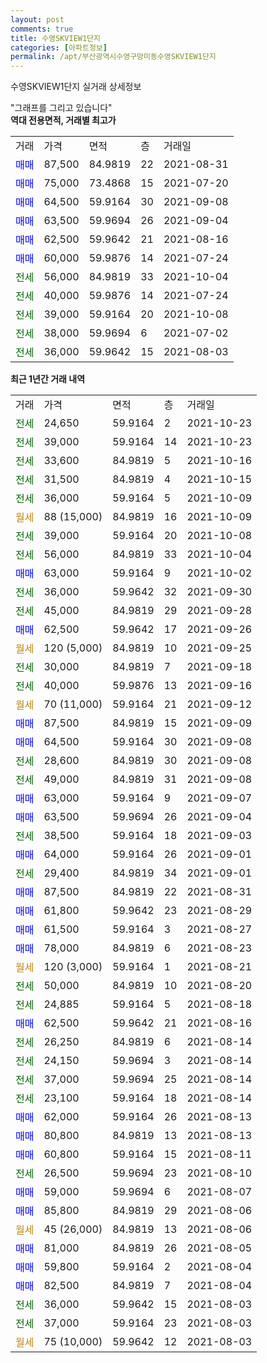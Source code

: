 ```yaml
---
layout: post
comments: true
title: 수영SKVIEW1단지
categories: [아파트정보]
permalink: /apt/부산광역시수영구망미동수영SKVIEW1단지
---
```


수영SKVIEW1단지 실거래 상세정보

<script type="text/javascript">
  google.charts.load('current', {'packages':['line', 'corechart']});
  google.charts.setOnLoadCallback(drawChart);

  function drawChart() {
    var data = new google.visualization.DataTable();
    data.addColumn('date', '거래일');
    data.addColumn('number', "매매");
    data.addColumn('number', "전세");
    data.addColumn('number', "전매");

    data.addRows([[new Date(Date.parse("2021-10-23")), null, 24650, null], [new Date(Date.parse("2021-10-23")), null, 39000, null], [new Date(Date.parse("2021-10-16")), null, 33600, null], [new Date(Date.parse("2021-10-15")), null, 31500, null], [new Date(Date.parse("2021-10-09")), null, 36000, null], [new Date(Date.parse("2021-10-09")), null, null, null], [new Date(Date.parse("2021-10-08")), null, 39000, null], [new Date(Date.parse("2021-10-04")), null, 56000, null], [new Date(Date.parse("2021-10-02")), 63000, null, null], [new Date(Date.parse("2021-09-30")), null, 36000, null], [new Date(Date.parse("2021-09-28")), null, 45000, null], [new Date(Date.parse("2021-09-26")), 62500, null, null], [new Date(Date.parse("2021-09-25")), null, null, null], [new Date(Date.parse("2021-09-18")), null, 30000, null], [new Date(Date.parse("2021-09-16")), null, 40000, null], [new Date(Date.parse("2021-09-12")), null, null, null], [new Date(Date.parse("2021-09-09")), 87500, null, null], [new Date(Date.parse("2021-09-08")), 64500, null, null], [new Date(Date.parse("2021-09-08")), null, 28600, null], [new Date(Date.parse("2021-09-08")), null, 49000, null], [new Date(Date.parse("2021-09-07")), 63000, null, null], [new Date(Date.parse("2021-09-04")), 63500, null, null], [new Date(Date.parse("2021-09-03")), null, 38500, null], [new Date(Date.parse("2021-09-01")), 64000, null, null], [new Date(Date.parse("2021-09-01")), null, 29400, null], [new Date(Date.parse("2021-08-31")), 87500, null, null], [new Date(Date.parse("2021-08-29")), 61800, null, null], [new Date(Date.parse("2021-08-27")), 61500, null, null], [new Date(Date.parse("2021-08-23")), 78000, null, null], [new Date(Date.parse("2021-08-21")), null, null, null], [new Date(Date.parse("2021-08-20")), null, 50000, null], [new Date(Date.parse("2021-08-18")), null, 24885, null], [new Date(Date.parse("2021-08-16")), 62500, null, null], [new Date(Date.parse("2021-08-14")), null, 26250, null], [new Date(Date.parse("2021-08-14")), null, 24150, null], [new Date(Date.parse("2021-08-14")), null, 37000, null], [new Date(Date.parse("2021-08-14")), null, 23100, null], [new Date(Date.parse("2021-08-13")), 62000, null, null], [new Date(Date.parse("2021-08-13")), 80800, null, null], [new Date(Date.parse("2021-08-11")), 60800, null, null], [new Date(Date.parse("2021-08-10")), null, 26500, null], [new Date(Date.parse("2021-08-07")), 59000, null, null], [new Date(Date.parse("2021-08-06")), 85800, null, null], [new Date(Date.parse("2021-08-06")), null, null, null], [new Date(Date.parse("2021-08-05")), 81000, null, null], [new Date(Date.parse("2021-08-04")), 59800, null, null], [new Date(Date.parse("2021-08-04")), 82500, null, null], [new Date(Date.parse("2021-08-03")), null, 36000, null], [new Date(Date.parse("2021-08-03")), null, 37000, null], [new Date(Date.parse("2021-08-03")), null, null, null]]);

    var options = {
      hAxis: {
        format: 'yyyy/MM/dd'
      },    
      lineWidth: 0,
      pointsVisible: true,    
      title: '최근 1년간 유형별 실거래가 분포',
      legend: { position: 'bottom' }
    };

    var formatter = new google.visualization.NumberFormat({pattern:'###,###'} );
    formatter.format(data, 1);
    formatter.format(data, 2);
    
    setTimeout(function() {
        var chart = new google.visualization.LineChart(document.getElementById('columnchart_material'));
        chart.draw(data, (options));
        document.getElementById('loading').style.display = 'none';
    }, 200);
  }
</script>


<div id="loading" style="z-index:20; display: block; margin-left: 0px">"그래프를 그리고 있습니다"</div>
<div id="columnchart_material" style="width: 95%; margin-left: 0px; display: block"></div>
<!-- contents start -->
<b>역대 전용면적, 거래별 최고가</b>
<table class="sortable">
    <tr>
      <td>거래</td>
      <td>가격</td>
      <td>면적</td>
      <td>층</td>
      <td>거래일</td>
    </tr>
        <tr>
          <td><a style="color: blue">매매</a></td>
          <td>87,500</td>
          <td>84.9819</td>
          <td>22</td>
          <td>2021-08-31</td>
        </tr>            <tr>
          <td><a style="color: blue">매매</a></td>
          <td>75,000</td>
          <td>73.4868</td>
          <td>15</td>
          <td>2021-07-20</td>
        </tr>            <tr>
          <td><a style="color: blue">매매</a></td>
          <td>64,500</td>
          <td>59.9164</td>
          <td>30</td>
          <td>2021-09-08</td>
        </tr>            <tr>
          <td><a style="color: blue">매매</a></td>
          <td>63,500</td>
          <td>59.9694</td>
          <td>26</td>
          <td>2021-09-04</td>
        </tr>            <tr>
          <td><a style="color: blue">매매</a></td>
          <td>62,500</td>
          <td>59.9642</td>
          <td>21</td>
          <td>2021-08-16</td>
        </tr>            <tr>
          <td><a style="color: blue">매매</a></td>
          <td>60,000</td>
          <td>59.9876</td>
          <td>14</td>
          <td>2021-07-24</td>
        </tr>        
        <tr>
              <td><a style="color: darkgreen">전세</a></td>
              <td>56,000</td>
              <td>84.9819</td>
              <td>33</td>
              <td>2021-10-04</td>
            </tr>            <tr>
              <td><a style="color: darkgreen">전세</a></td>
              <td>40,000</td>
              <td>59.9876</td>
              <td>14</td>
              <td>2021-07-24</td>
            </tr>            <tr>
              <td><a style="color: darkgreen">전세</a></td>
              <td>39,000</td>
              <td>59.9164</td>
              <td>20</td>
              <td>2021-10-08</td>
            </tr>            <tr>
              <td><a style="color: darkgreen">전세</a></td>
              <td>38,000</td>
              <td>59.9694</td>
              <td>6</td>
              <td>2021-07-02</td>
            </tr>            <tr>
              <td><a style="color: darkgreen">전세</a></td>
              <td>36,000</td>
              <td>59.9642</td>
              <td>15</td>
              <td>2021-08-03</td>
            </tr>        
    
</table>

<b>최근 1년간 거래 내역</b>

<table class="sortable">
    <tr>
      <td>거래</td>
      <td>가격</td>
      <td>면적</td>
      <td>층</td>
      <td>거래일</td>
    </tr>
    <tr>
      <td><a style="color: darkgreen">전세</a></td>
      <td>24,650</td>
      <td>59.9164</td>
      <td>2</td>
      <td>2021-10-23</td>
    </tr>          <tr>
      <td><a style="color: darkgreen">전세</a></td>
      <td>39,000</td>
      <td>59.9164</td>
      <td>14</td>
      <td>2021-10-23</td>
    </tr>          <tr>
      <td><a style="color: darkgreen">전세</a></td>
      <td>33,600</td>
      <td>84.9819</td>
      <td>5</td>
      <td>2021-10-16</td>
    </tr>          <tr>
      <td><a style="color: darkgreen">전세</a></td>
      <td>31,500</td>
      <td>84.9819</td>
      <td>4</td>
      <td>2021-10-15</td>
    </tr>          <tr>
      <td><a style="color: darkgreen">전세</a></td>
      <td>36,000</td>
      <td>59.9164</td>
      <td>5</td>
      <td>2021-10-09</td>
    </tr>          <tr>
      <td><a style="color: darkgoldenrod">월세</a></td>
      <td>88 (15,000)</td>
      <td>84.9819</td>
      <td>16</td>
      <td>2021-10-09</td>
    </tr>          <tr>
      <td><a style="color: darkgreen">전세</a></td>
      <td>39,000</td>
      <td>59.9164</td>
      <td>20</td>
      <td>2021-10-08</td>
    </tr>          <tr>
      <td><a style="color: darkgreen">전세</a></td>
      <td>56,000</td>
      <td>84.9819</td>
      <td>33</td>
      <td>2021-10-04</td>
    </tr>          <tr>
      <td><a style="color: blue">매매</a></td>
      <td>63,000</td>
      <td>59.9164</td>
      <td>9</td>
      <td>2021-10-02</td>
    </tr>          <tr>
      <td><a style="color: darkgreen">전세</a></td>
      <td>36,000</td>
      <td>59.9642</td>
      <td>32</td>
      <td>2021-09-30</td>
    </tr>          <tr>
      <td><a style="color: darkgreen">전세</a></td>
      <td>45,000</td>
      <td>84.9819</td>
      <td>29</td>
      <td>2021-09-28</td>
    </tr>          <tr>
      <td><a style="color: blue">매매</a></td>
      <td>62,500</td>
      <td>59.9642</td>
      <td>17</td>
      <td>2021-09-26</td>
    </tr>          <tr>
      <td><a style="color: darkgoldenrod">월세</a></td>
      <td>120 (5,000)</td>
      <td>84.9819</td>
      <td>10</td>
      <td>2021-09-25</td>
    </tr>          <tr>
      <td><a style="color: darkgreen">전세</a></td>
      <td>30,000</td>
      <td>84.9819</td>
      <td>7</td>
      <td>2021-09-18</td>
    </tr>          <tr>
      <td><a style="color: darkgreen">전세</a></td>
      <td>40,000</td>
      <td>59.9876</td>
      <td>13</td>
      <td>2021-09-16</td>
    </tr>          <tr>
      <td><a style="color: darkgoldenrod">월세</a></td>
      <td>70 (11,000)</td>
      <td>59.9164</td>
      <td>21</td>
      <td>2021-09-12</td>
    </tr>          <tr>
      <td><a style="color: blue">매매</a></td>
      <td>87,500</td>
      <td>84.9819</td>
      <td>15</td>
      <td>2021-09-09</td>
    </tr>          <tr>
      <td><a style="color: blue">매매</a></td>
      <td>64,500</td>
      <td>59.9164</td>
      <td>30</td>
      <td>2021-09-08</td>
    </tr>          <tr>
      <td><a style="color: darkgreen">전세</a></td>
      <td>28,600</td>
      <td>84.9819</td>
      <td>30</td>
      <td>2021-09-08</td>
    </tr>          <tr>
      <td><a style="color: darkgreen">전세</a></td>
      <td>49,000</td>
      <td>84.9819</td>
      <td>31</td>
      <td>2021-09-08</td>
    </tr>          <tr>
      <td><a style="color: blue">매매</a></td>
      <td>63,000</td>
      <td>59.9164</td>
      <td>9</td>
      <td>2021-09-07</td>
    </tr>          <tr>
      <td><a style="color: blue">매매</a></td>
      <td>63,500</td>
      <td>59.9694</td>
      <td>26</td>
      <td>2021-09-04</td>
    </tr>          <tr>
      <td><a style="color: darkgreen">전세</a></td>
      <td>38,500</td>
      <td>59.9164</td>
      <td>18</td>
      <td>2021-09-03</td>
    </tr>          <tr>
      <td><a style="color: blue">매매</a></td>
      <td>64,000</td>
      <td>59.9164</td>
      <td>26</td>
      <td>2021-09-01</td>
    </tr>          <tr>
      <td><a style="color: darkgreen">전세</a></td>
      <td>29,400</td>
      <td>84.9819</td>
      <td>34</td>
      <td>2021-09-01</td>
    </tr>          <tr>
      <td><a style="color: blue">매매</a></td>
      <td>87,500</td>
      <td>84.9819</td>
      <td>22</td>
      <td>2021-08-31</td>
    </tr>          <tr>
      <td><a style="color: blue">매매</a></td>
      <td>61,800</td>
      <td>59.9642</td>
      <td>23</td>
      <td>2021-08-29</td>
    </tr>          <tr>
      <td><a style="color: blue">매매</a></td>
      <td>61,500</td>
      <td>59.9164</td>
      <td>3</td>
      <td>2021-08-27</td>
    </tr>          <tr>
      <td><a style="color: blue">매매</a></td>
      <td>78,000</td>
      <td>84.9819</td>
      <td>6</td>
      <td>2021-08-23</td>
    </tr>          <tr>
      <td><a style="color: darkgoldenrod">월세</a></td>
      <td>120 (3,000)</td>
      <td>59.9164</td>
      <td>1</td>
      <td>2021-08-21</td>
    </tr>          <tr>
      <td><a style="color: darkgreen">전세</a></td>
      <td>50,000</td>
      <td>84.9819</td>
      <td>10</td>
      <td>2021-08-20</td>
    </tr>          <tr>
      <td><a style="color: darkgreen">전세</a></td>
      <td>24,885</td>
      <td>59.9164</td>
      <td>5</td>
      <td>2021-08-18</td>
    </tr>          <tr>
      <td><a style="color: blue">매매</a></td>
      <td>62,500</td>
      <td>59.9642</td>
      <td>21</td>
      <td>2021-08-16</td>
    </tr>          <tr>
      <td><a style="color: darkgreen">전세</a></td>
      <td>26,250</td>
      <td>84.9819</td>
      <td>6</td>
      <td>2021-08-14</td>
    </tr>          <tr>
      <td><a style="color: darkgreen">전세</a></td>
      <td>24,150</td>
      <td>59.9694</td>
      <td>3</td>
      <td>2021-08-14</td>
    </tr>          <tr>
      <td><a style="color: darkgreen">전세</a></td>
      <td>37,000</td>
      <td>59.9694</td>
      <td>25</td>
      <td>2021-08-14</td>
    </tr>          <tr>
      <td><a style="color: darkgreen">전세</a></td>
      <td>23,100</td>
      <td>59.9164</td>
      <td>18</td>
      <td>2021-08-14</td>
    </tr>          <tr>
      <td><a style="color: blue">매매</a></td>
      <td>62,000</td>
      <td>59.9164</td>
      <td>26</td>
      <td>2021-08-13</td>
    </tr>          <tr>
      <td><a style="color: blue">매매</a></td>
      <td>80,800</td>
      <td>84.9819</td>
      <td>13</td>
      <td>2021-08-13</td>
    </tr>          <tr>
      <td><a style="color: blue">매매</a></td>
      <td>60,800</td>
      <td>59.9164</td>
      <td>15</td>
      <td>2021-08-11</td>
    </tr>          <tr>
      <td><a style="color: darkgreen">전세</a></td>
      <td>26,500</td>
      <td>59.9694</td>
      <td>23</td>
      <td>2021-08-10</td>
    </tr>          <tr>
      <td><a style="color: blue">매매</a></td>
      <td>59,000</td>
      <td>59.9694</td>
      <td>6</td>
      <td>2021-08-07</td>
    </tr>          <tr>
      <td><a style="color: blue">매매</a></td>
      <td>85,800</td>
      <td>84.9819</td>
      <td>29</td>
      <td>2021-08-06</td>
    </tr>          <tr>
      <td><a style="color: darkgoldenrod">월세</a></td>
      <td>45 (26,000)</td>
      <td>84.9819</td>
      <td>13</td>
      <td>2021-08-06</td>
    </tr>          <tr>
      <td><a style="color: blue">매매</a></td>
      <td>81,000</td>
      <td>84.9819</td>
      <td>26</td>
      <td>2021-08-05</td>
    </tr>          <tr>
      <td><a style="color: blue">매매</a></td>
      <td>59,800</td>
      <td>59.9164</td>
      <td>2</td>
      <td>2021-08-04</td>
    </tr>          <tr>
      <td><a style="color: blue">매매</a></td>
      <td>82,500</td>
      <td>84.9819</td>
      <td>7</td>
      <td>2021-08-04</td>
    </tr>          <tr>
      <td><a style="color: darkgreen">전세</a></td>
      <td>36,000</td>
      <td>59.9642</td>
      <td>15</td>
      <td>2021-08-03</td>
    </tr>          <tr>
      <td><a style="color: darkgreen">전세</a></td>
      <td>37,000</td>
      <td>59.9164</td>
      <td>23</td>
      <td>2021-08-03</td>
    </tr>          <tr>
      <td><a style="color: darkgoldenrod">월세</a></td>
      <td>75 (10,000)</td>
      <td>59.9642</td>
      <td>12</td>
      <td>2021-08-03</td>
    </tr>      </table>
<!-- contents end -->    

